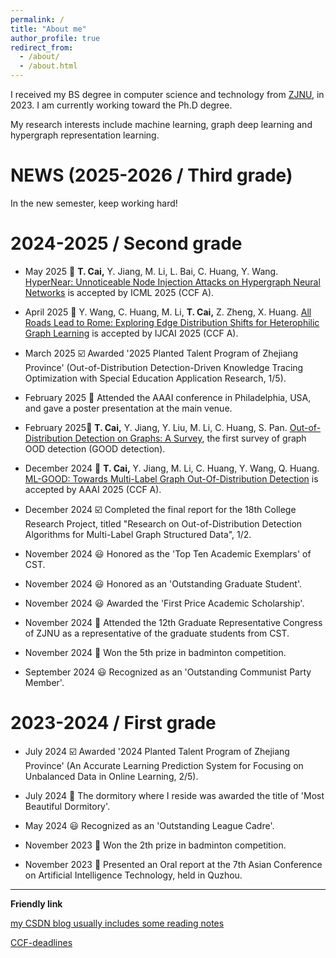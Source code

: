 ```yaml
---
permalink: /
title: "About me"
author_profile: true
redirect_from: 
  - /about/
  - /about.html
---
```


I received my BS degree in computer science and technology from [ZJNU](https://www.zjnu.edu.cn/main.htm), in 2023. I am currently working toward the Ph.D degree.

My research interests include machine learning, graph deep learning and hypergraph representation learning.

# NEWS (2025-2026 / Third grade)

In the new semester, keep working hard!

# 2024-2025 / Second grade

* May 2025 📰 **T. Cai,** Y. Jiang, M. Li, L. Bai, C. Huang, Y. Wang. [HyperNear: Unnoticeable Node Injection Attacks on Hypergraph Neural Networks](https://openreview.net/pdf?id=Toy3nwPhk4) is accepted by ICML 2025 (CCF A).

* April 2025 📰 Y. Wang, C. Huang, M. Li, **T. Cai,** Z. Zheng, X. Huang. [All Roads Lead to Rome: Exploring Edge Distribution Shifts for Heterophilic Graph Learning](https://kellysylvia77.github.io/H2OGNN/Appendix.pdf) is accepted by IJCAI 2025 (CCF A).

* March 2025 ☑️ Awarded '2025 Planted Talent Program of Zhejiang Province' (Out-of-Distribution Detection-Driven Knowledge Tracing Optimization with Special Education Application Research, 1/5).

* February 2025 👣 Attended the AAAI conference in Philadelphia, USA, and gave a poster presentation at the main venue. 

* February 2025📰 **T. Cai,** Y. Jiang, Y. Liu, M. Li, C. Huang, S. Pan. [Out-of-Distribution Detection on Graphs: A Survey](http://arxiv.org/html/2502.08105v1), the first survey of graph OOD detection (GOOD detection).

* December 2024 📰 **T. Cai,** Y. Jiang, M. Li, C. Huang, Y. Wang, Q. Huang. [ML-GOOD: Towards Multi-Label Graph Out-Of-Distribution Detection](https://ojs.aaai.org/index.php/AAAI/article/view/33718) is accepted by AAAI 2025 (CCF A).

* December 2024 ☑️ Completed the final report for the 18th College Research Project, titled "Research on Out-of-Distribution Detection Algorithms for Multi-Label Graph Structured Data", 1/2.
  
* November 2024 😃 Honored as the 'Top Ten Academic Exemplars' of CST.
  
* November 2024 😃 Honored as an 'Outstanding Graduate Student'.
  
* November 2024 😃 Awarded the 'First Price Academic Scholarship'.
  
* November 2024 👣 Attended the 12th Graduate Representative Congress of ZJNU as a representative of the graduate students from CST.

* November 2024 🏅 Won the 5th prize in badminton competition.

* September 2024 😃 Recognized as an 'Outstanding Communist Party Member'.


# 2023-2024 / First grade

* July 2024 ☑️ Awarded '2024 Planted Talent Program of Zhejiang Province' (An Accurate Learning Prediction System for Focusing on Unbalanced Data in Online Learning, 2/5).

* July 2024 🏅 The dormitory where I reside was awarded the title of 'Most Beautiful Dormitory'.
  
* May 2024 😃 Recognized as an 'Outstanding League Cadre'.
  
* November 2023 🏅 Won the 2th prize in badminton competition.
  
* November 2023 👣 Presented an Oral report at the 7th Asian Conference on Artificial Intelligence Technology, held in Quzhou.


---
**Friendly link**

[my CSDN blog usually includes some reading notes](https://blog.csdn.net/bocaiaichila?type=blog)

[CCF-deadlines](https://ccfddl.com/)
